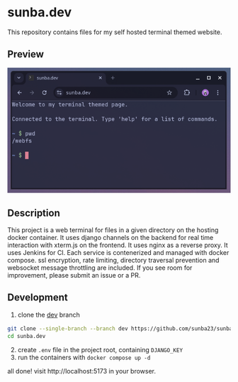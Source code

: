 # sunba.dev

This repository contains files for my self hosted terminal themed website.

## Preview

![screenshot of preview](/misc/preview.png)

## Description

This project is a web terminal for files in a given directory on the hosting docker container. It uses django channels on the backend for real time interaction with xterm.js on the frontend. It uses nginx as a reverse proxy. It uses Jenkins for CI. Each service is contenerized and managed with docker compose. ssl encryption, rate limiting, directory traversal prevention and websocket message throttling are included. If you see room for improvement, please submit an issue or a PR.

## Development

1. clone the [dev](https://github.com/sunba23/sunba.dev/tree/dev) branch

```bash
git clone --single-branch --branch dev https://github.com/sunba23/sunba.dev
cd sunba.dev
```

2. create `.env` file in the project root, containing `DJANGO_KEY`
3. run the containers with `docker compose up -d`

all done! visit http://localhost:5173 in your browser.
